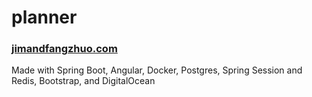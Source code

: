 # planner

### [jimandfangzhuo.com](https://jimandfangzhuo.com)

Made with Spring Boot, Angular, Docker, Postgres, Spring Session and Redis, Bootstrap, and DigitalOcean

